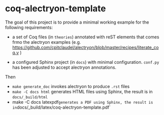 # coq-alectryon-template

The goal of this project is to provide a minimal working example for
the following requirements:

- a set of Coq files (in `theories`) annotated with reST elements that
  comes frmo the alectryon examples
  (e.g. https://github.com/cpitclaudel/alectryon/blob/master/recipes/literate_coq.v
  )

- a configured Sphinx project (in `docs`) with minimal
  configuration. `conf.py` has been adjusted to accept alectryon
  annotations.

Then
- `make generate_doc` invokes alectryon to produce `.rst` files
- `make -C docs html` generates HTML files using Sphinx, the result is in `docs/_build/html`
- make -C docs latexpdf` generates a PDF using Sphinx, the result is in `docs/_build/latex/coq-alectryon-template.pdf`
